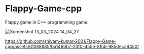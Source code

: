 # Flappy-Game-cpp
Flappy game in C++ programming game.

![Screenshot 13_03_2024 14_04_27](https://github.com/shivam-kumar-2001/Flappy-Game-cpp/assets/61088685/0c236de8-c377-44da-9dc6-ce6d27409b01)

https://github.com/shivam-kumar-2001/Flappy-Game-cpp/assets/61088685/ba1466b7-20f0-455e-8fbb-9850eca9450f

